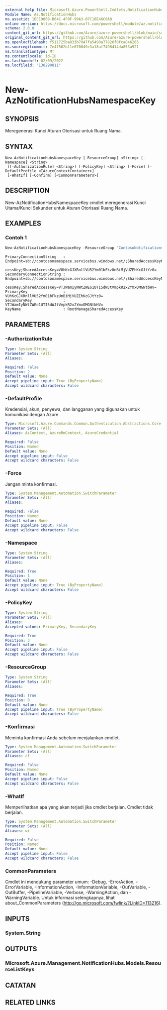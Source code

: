 ```yaml
---
external help file: Microsoft.Azure.PowerShell.Cmdlets.NotificationHubs.dll-Help.xml
Module Name: Az.NotificationHubs
ms.assetid: 1EC19069-B64C-4F0F-99A3-07C16E46C0A0
online version: https://docs.microsoft.com/powershell/module/az.notificationhubs/new-aznotificationhubsnamespacekey
schema: 2.0.0
content_git_url: https://github.com/Azure/azure-powershell/blob/main/src/NotificationHubs/NotificationHubs/help/New-AzNotificationHubsNamespaceKey.md
original_content_git_url: https://github.com/Azure/azure-powershell/blob/main/src/NotificationHubs/NotificationHubs/help/New-AzNotificationHubsNamespaceKey.md
ms.openlocfilehash: f511725ba833b7047fa5490a77826f0fca846265
ms.sourcegitcommit: 7e47562b11e670049c3a18af7498414da853a921
ms.translationtype: MT
ms.contentlocale: id-ID
ms.lasthandoff: 02/09/2022
ms.locfileid: "138290811"
---
```

# New-AzNotificationHubsNamespaceKey

## SYNOPSIS
Meregenerasi Kunci Aturan Otorisasi untuk Ruang Nama.

## SYNTAX

```
New-AzNotificationHubsNamespaceKey [-ResourceGroup] <String> [-Namespace] <String>
 [[-AuthorizationRule] <String>] [-PolicyKey] <String> [-Force] [-DefaultProfile <IAzureContextContainer>]
 [-WhatIf] [-Confirm] [<CommonParameters>]
```

## DESCRIPTION
New-AzNotificationHubsNamespaceKey cmdlet meregenerasi Kunci Utama/Kunci Sekunder untuk Aturan Otorisasi Ruang Nama.

## EXAMPLES

### Contoh 1
```powershell
New-AzNotificationHubsNamespaceKey -ResourceGroup "ContosoNotificationsGroup" -Namespace "ContosoNamespace" -AuthorizationRule "RootManageSharedAccessKey" -PolicyKey "PrimaryKey"
```

```Output
PrimaryConnectionString   : Endpoint=sb://contosonamespace.servicebus.windows.net/;SharedAccessKeyName=RootManageSharedAc
                            cessKey;SharedAccessKey=VUhKcGJXRnllVU52Ym01bFkzUnBiMjVUZEhKcGJtYz0=
SecondaryConnectionString : Endpoint=sb://contosonamespace.servicebus.windows.net/;SharedAccessKeyName=RootManageSharedAc
                            cessKey;SharedAccessKey=VTJWamIyNWtZWEo1UTI5dWJtVmpkR2x2YmxOMGNtbHV=
PrimaryKey                : VUhKcGJXRnllVU52Ym01bFkzUnBiMjVUZEhKcGJtYz0=
SecondaryKey              : VTJWamIyNWtZWEo1UTI5dWJtVmpkR2x2YmxOMGNtbHV=
KeyName                   : RootManageSharedAccessKey
```

## PARAMETERS

### -AuthorizationRule
```yaml
Type: System.String
Parameter Sets: (All)
Aliases:

Required: False
Position: 2
Default value: None
Accept pipeline input: True (ByPropertyName)
Accept wildcard characters: False
```

### -DefaultProfile
Kredensial, akun, penyewa, dan langganan yang digunakan untuk komunikasi dengan Azure

```yaml
Type: Microsoft.Azure.Commands.Common.Authentication.Abstractions.Core.IAzureContextContainer
Parameter Sets: (All)
Aliases: AzContext, AzureRmContext, AzureCredential

Required: False
Position: Named
Default value: None
Accept pipeline input: False
Accept wildcard characters: False
```

### -Force
Jangan minta konfirmasi.

```yaml
Type: System.Management.Automation.SwitchParameter
Parameter Sets: (All)
Aliases:

Required: False
Position: Named
Default value: None
Accept pipeline input: False
Accept wildcard characters: False
```

### -Namespace
```yaml
Type: System.String
Parameter Sets: (All)
Aliases:

Required: True
Position: 1
Default value: None
Accept pipeline input: True (ByPropertyName)
Accept wildcard characters: False
```

### -PolicyKey
```yaml
Type: System.String
Parameter Sets: (All)
Aliases:
Accepted values: PrimaryKey, SecondaryKey

Required: True
Position: 3
Default value: None
Accept pipeline input: False
Accept wildcard characters: False
```

### -ResourceGroup
```yaml
Type: System.String
Parameter Sets: (All)
Aliases:

Required: True
Position: 0
Default value: None
Accept pipeline input: True (ByPropertyName)
Accept wildcard characters: False
```

### -Konfirmasi
Meminta konfirmasi Anda sebelum menjalankan cmdlet.

```yaml
Type: System.Management.Automation.SwitchParameter
Parameter Sets: (All)
Aliases: cf

Required: False
Position: Named
Default value: None
Accept pipeline input: False
Accept wildcard characters: False
```

### -WhatIf
Memperlihatkan apa yang akan terjadi jika cmdlet berjalan.
Cmdlet tidak berjalan.

```yaml
Type: System.Management.Automation.SwitchParameter
Parameter Sets: (All)
Aliases: wi

Required: False
Position: Named
Default value: None
Accept pipeline input: False
Accept wildcard characters: False
```

### CommonParameters
Cmdlet ini mendukung parameter umum: -Debug, -ErrorAction, -ErrorVariable, -InformationAction, -InformationVariable, -OutVariable, -OutBuffer, -PipelineVariable, -Verbose, -WarningAction, dan -WarningVariable. Untuk informasi selengkapnya, lihat about_CommonParameters (http://go.microsoft.com/fwlink/?LinkID=113216).

## INPUTS

### System.String

## OUTPUTS

### Microsoft.Azure.Management.NotificationHubs.Models.ResourceListKeys

## CATATAN

## RELATED LINKS
